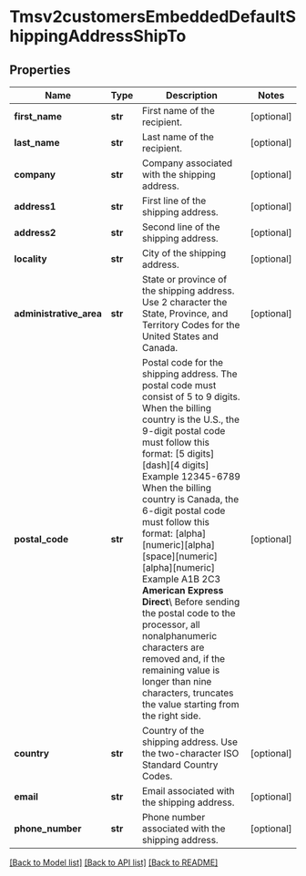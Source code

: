 # Tmsv2customersEmbeddedDefaultShippingAddressShipTo

## Properties
Name | Type | Description | Notes
------------ | ------------- | ------------- | -------------
**first_name** | **str** | First name of the recipient.  | [optional] 
**last_name** | **str** | Last name of the recipient.  | [optional] 
**company** | **str** | Company associated with the shipping address.  | [optional] 
**address1** | **str** | First line of the shipping address.  | [optional] 
**address2** | **str** | Second line of the shipping address.  | [optional] 
**locality** | **str** | City of the shipping address.  | [optional] 
**administrative_area** | **str** | State or province of the shipping address. Use 2 character the State, Province, and Territory Codes for the United States and Canada.  | [optional] 
**postal_code** | **str** | Postal code for the shipping address. The postal code must consist of 5 to 9 digits.  When the billing country is the U.S., the 9-digit postal code must follow this format: [5 digits][dash][4 digits]  Example 12345-6789  When the billing country is Canada, the 6-digit postal code must follow this format: [alpha][numeric][alpha][space][numeric][alpha][numeric]  Example A1B 2C3  **American Express Direct**\\ Before sending the postal code to the processor, all nonalphanumeric characters are removed and, if the remaining value is longer than nine characters, truncates the value starting from the right side.  | [optional] 
**country** | **str** | Country of the shipping address. Use the two-character ISO Standard Country Codes.  | [optional] 
**email** | **str** | Email associated with the shipping address.  | [optional] 
**phone_number** | **str** | Phone number associated with the shipping address.  | [optional] 

[[Back to Model list]](../README.md#documentation-for-models) [[Back to API list]](../README.md#documentation-for-api-endpoints) [[Back to README]](../README.md)


